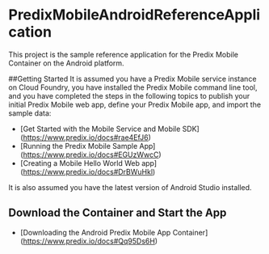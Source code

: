 # PredixMobileAndroidReferenceApplication
This project is the sample reference application for the Predix Mobile Container on the Android platform.

##Getting Started
It is assumed you have a Predix Mobile service instance on Cloud Foundry, you have installed the Predix Mobile command line tool, and you have completed the steps in the following topics to publish your initial Predix Mobile web app, define your Predix Mobile app, and import the sample data:

* [Get Started with the Mobile Service and Mobile SDK] (https://www.predix.io/docs#rae4EfJ6) 
* [Running the Predix Mobile Sample App] (https://www.predix.io/docs#EGUzWwcC)
* [Creating a Mobile Hello World Web app] (https://www.predix.io/docs#DrBWuHkl) 

It is also assumed you have the latest version of Android Studio installed.

## Download the Container and Start the App

* [Downloading the Android Predix Mobile App Container] (https://www.predix.io/docs#Qq95Ds6H) 


